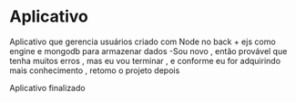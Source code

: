 # Aplicativo
Aplicativo que gerencia usuários criado com Node no back + ejs como engine e mongodb para armazenar dados
-Sou novo , então provável que tenha muitos erros , mas eu vou terminar , e conforme eu for adquirindo mais conhecimento , retomo o projeto depois

Aplicativo finalizado
